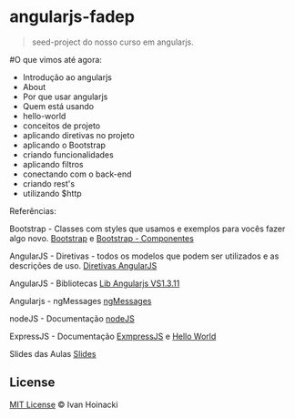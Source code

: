 # angularjs-fadep

> seed-project do nosso curso em angularjs.


#O que vimos até agora:
* Introdução ao angularjs
* About
* Por que usar angularjs
* Quem está usando
* hello-world
* conceitos de projeto
* aplicando diretivas no projeto
* aplicando o Bootstrap
* criando funcionalidades
* aplicando filtros
* conectando com o back-end
* criando rest's
* utilizando $http



Referências:

Bootstrap - Classes com styles que usamos e exemplos para vocês fazer algo novo.
[Bootstrap](http://getbootstrap.com/)
e
[Bootstrap - Componentes](http://getbootstrap.com/components/)

AngularJS -  Diretivas - todos os modelos que podem ser utilizados e as descrições de uso.
[Diretivas AngularJS](https://docs.angularjs.org/api/ng/directive)

AngularJS - Bibliotecas
[Lib Angularjs VS1.3.11](https://code.angularjs.org/1.3.11/)

Angularjs - ngMessages
[ngMessages](https://docs.angularjs.org/api/ngMessages/directive/ngMessages)

nodeJS - Documentação
[nodeJS](https://nodejs.org/en/download/package-manager/)

ExpressJS - Documentação
[ExmpressJS](https://expressjs.com/)
e
[Hello World](https://expressjs.com/en/starter/hello-world.html)

Slides das Aulas
[Slides](http://slides.com/ivanhoinacki/oficina-angularjs)

## License

[MIT License](http://ivanhoinacki.mit-license.org/) © Ivan Hoinacki
